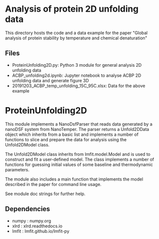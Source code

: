 
Analysis of protein 2D unfolding data
=====================================

This directory hosts the code and a data example for the paper "Global analysis of protein stability by 
temperature and chemical denaturation"

Files
-----

- ProteinUnfolding2D.py: Python 3 module for general analysis 2D unfolding data
- ACBP_unfolding2d.ipynb: Jupyter notebook to analyse ACBP 2D unfolding data and generate figure 3D
- 20191203_ACBP_temp_unfolding_15C_95C.xlsx: Data for the above example

ProteinUnfolding2D
==================

This module implements a NanoDsfParser that reads data generated by a nanoDSF system from NanoTemper.
The parser returns a Unfold2DData object which inherits from a basic list and implements a number of
functions to slice and prepare the data for analysis using the Unfold2DModel class.

The Unfold2DModel class inherits from lmfit.model.Model and is used to construct and fit a user-defined
model. The class implements a number of functions for guessing initial values of some baseline and
thermodynamic parameters.

The module also includes a main function that implements the model described in the paper for command
line usage.

See module doc strings for further help.

Dependencies
------------

- numpy : numpy.org
- xlrd  : xlrd.readthedocs.io
- lmfit : lmfit.github.io/lmfit-py
